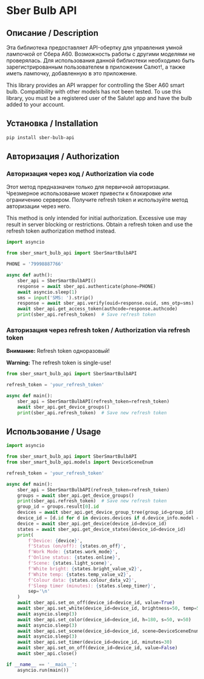 # Sber Bulb API

## Описание / Description 
Эта библиотека предоставляет API-обертку для управления умной лампочкой от Сбера A60. Возможность работы с другими моделями не проверялась. Для использования данной библиотеки необходимо быть зарегистрированным пользователем в приложении Салют!, а также иметь лампочку, добавленную в это приложение.

This library provides an API wrapper for controlling the Sber A60 smart bulb. Compatibility with other models has not been tested. To use this library, you must be a registered user of the Salute! app and have the bulb added to your account.

## Установка / Installation
```bash
pip install sber-bulb-api
```

## Авторизация / Authorization

### Авторизация через код / Authorization via code
Этот метод предназначен только для первичной авторизации. Чрезмерное использование может привести к блокировке или ограничению сервером. Получите refresh token и используйте метод авторизации через него.

This method is only intended for initial authorization. Excessive use may result in server blocking or restrictions. Obtain a refresh token and use the refresh token authorization method instead.

```python
import asyncio

from sber_smart_bulb_api import SberSmartBulbAPI

PHONE = '79998887766'

async def auth():
    sber_api = SberSmartBulbAPI()
    response = await sber_api.authenticate(phone=PHONE)
    await asyncio.sleep(1)
    sms = input('SMS: ').strip()
    response = await sber_api.verify(ouid=response.ouid, sms_otp=sms)
    await sber_api.get_access_token(authcode=response.authcode)
    print(sber_api.refresh_token)  # Save refresh token
```

### Авторизация через refresh token / Authorization via refresh token
**Внимание:** Refresh token одноразовый!

**Warning:** The refresh token is single-use!

```python
from sber_smart_bulb_api import SberSmartBulbAPI

refresh_token = 'your_refresh_token'

async def main():
    sber_api = SberSmartBulbAPI(refresh_token=refresh_token)
    await sber_api.get_device_groups()
    print(sber_api.refresh_token)  # Save new refresh token
```

## Использование / Usage
```python
import asyncio

from sber_smart_bulb_api import SberSmartBulbAPI
from sber_smart_bulb_api.models import DeviceSceneEnum

refresh_token = 'your_refresh_token'

async def main():
    sber_api = SberSmartBulbAPI(refresh_token=refresh_token)
    groups = await sber_api.get_device_groups()
    print(sber_api.refresh_token)  # Save new refresh token
    group_id = groups.result[0].id
    devices = await sber_api.get_device_group_tree(group_id=group_id)
    device_id = [d.id for d in devices.devices if d.device_info.model == 'smart bulb a60'][0]
    device = await sber_api.get_device(device_id=device_id)
    states = await sber_api.get_device_states(device_id=device_id)
    print(
        f'Device: {device}',
        f'Status (on/off): {states.on_off}',
        f'Work Mode: {states.work_mode}',
        f'Online status: {states.online}',
        f'Scene: {states.light_scene}',
        f'White bright: {states.bright_value_v2}',
        f'White temp: {states.temp_value_v2}',
        f'Colour data: {states.colour_data_v2}',
        f'Sleep timer (minutes): {states.sleep_timer}',
        sep='\n'
    )
    await sber_api.set_on_off(device_id=device_id, value=True)
    await sber_api.set_white(device_id=device_id, brightness=50, temp=50)
    await asyncio.sleep(3)
    await sber_api.set_color(device_id=device_id, h=180, s=50, v=50)
    await asyncio.sleep(3)
    await sber_api.set_scene(device_id=device_id, scene=DeviceSceneEnum.candle)
    await asyncio.sleep(3)
    await sber_api.set_timer(device_id=device_id, minutes=30)
    await sber_api.set_on_off(device_id=device_id, value=False)
    await sber_api.close()

if __name__ == '__main__':
    asyncio.run(main())
```

